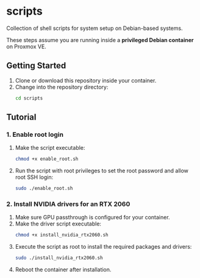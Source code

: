 # scripts

Collection of shell scripts for system setup on Debian-based systems.

These steps assume you are running inside a **privileged Debian container** on Proxmox VE.

## Getting Started

1. Clone or download this repository inside your container.
2. Change into the repository directory:
   ```bash
   cd scripts
   ```

## Tutorial

### 1. Enable root login

1. Make the script executable:
   ```bash
   chmod +x enable_root.sh
   ```
2. Run the script with root privileges to set the root password and allow root SSH login:
   ```bash
   sudo ./enable_root.sh
   ```

### 2. Install NVIDIA drivers for an RTX 2060

1. Make sure GPU passthrough is configured for your container.
2. Make the driver script executable:
   ```bash
   chmod +x install_nvidia_rtx2060.sh
   ```
3. Execute the script as root to install the required packages and drivers:
   ```bash
   sudo ./install_nvidia_rtx2060.sh
   ```
4. Reboot the container after installation.

